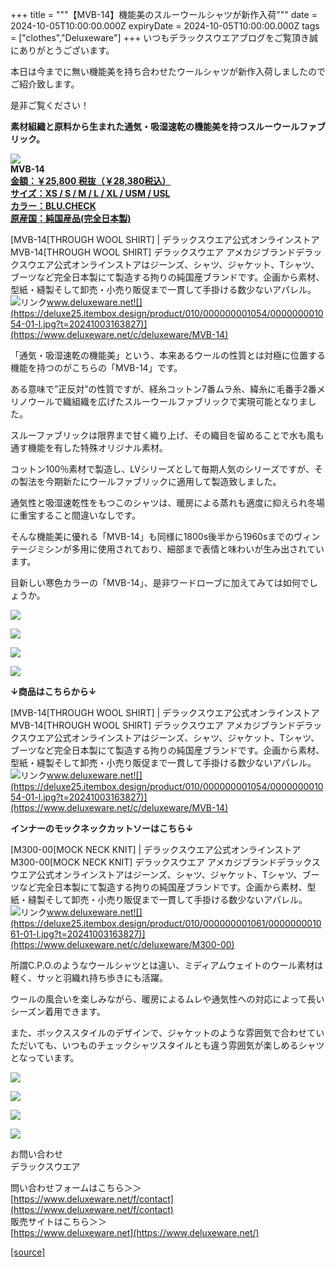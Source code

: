 +++
title = """【MVB-14】機能美のスルーウールシャツが新作入荷"""
date = 2024-10-05T10:00:00.000Z
expiryDate = 2024-10-05T10:00:00.000Z
tags = ["clothes","Deluxeware"]
+++
いつもデラックスウエアブログをご覧頂き誠にありがとうございます。

本日は今までに無い機能美を持ち合わせたウールシャツが新作入荷しましたのでご紹介致します。

是非ご覧ください！

**素材組織と原料から生まれた通気・吸湿速乾の機能美を持つスルーウールファブリック。**

**[![](https://stat.ameba.jp/user_images/20241005/09/deluxeware/f7/45/j/o1126150015494207154.jpg)](https://stat.ameba.jp/user_images/20241005/09/deluxeware/f7/45/j/o1126150015494207154.jpg)  
MVB-14  
[金額：￥25,800 税抜（￥28,380税込）](https://www.deluxeware.net/c/deluxeware/MVB-14)  
[サイズ：XS / S / M / L / XL / USM / USL](https://www.deluxeware.net/c/deluxeware/MVB-14)  
[カラー：BLU.CHECK](https://www.deluxeware.net/c/deluxeware/MVB-14)  
[原産国：純国産品(完全日本製)](https://www.deluxeware.net/c/deluxeware/MVB-14)**

[MVB-14\[THROUGH WOOL SHIRT\] | デラックスウエア公式オンラインストアMVB-14\[THROUGH WOOL SHIRT\] デラックスウエア アメカジブランドデラックスウエア公式オンラインストアはジーンズ、シャツ、ジャケット、Tシャツ、ブーツなど完全日本製にて製造する拘りの純国産ブランドです。企画から素材、型紙・縫製そして卸売・小売り販促まで一貫して手掛ける数少ないアパレル。![リンク](https://c.stat100.ameba.jp/ameblo/symbols/v3.20.0/svg/gray/editor_link.svg)www.deluxeware.net![](https://deluxe25.itembox.design/product/010/000000001054/000000001054-01-l.jpg?t=20241003163827)](https://www.deluxeware.net/c/deluxeware/MVB-14)

「通気・吸湿速乾の機能美」という、本来あるウールの性質とは対極に位置する機能を持つのがこちらの「MVB-14」です。  
  
ある意味で”正反対”の性質ですが、経糸コットン7番ムラ糸、緯糸に毛番手2番メリノウールで織組織を広げたスルーウールファブリックで実現可能となりました。  
  
スルーファブリックは限界まで甘く織り上げ、その織目を留めることで水も風も通す機能を有した特殊オリジナル素材。

コットン100％素材で製造し、LVシリーズとして毎期人気のシリーズですが、その製法を今期新たにウールファブリックに適用して製造致しました。

  
通気性と吸湿速乾性をもつこのシャツは、暖房による蒸れも適度に抑えられ冬場に重宝すること間違いなしです。  
  
そんな機能美に優れる「MVB-14」も同様に1800s後半から1960sまでのヴィンテージミシンが多用に使用されており、細部まで表情と味わいが生み出されています。  
  
目新しい寒色カラーの「MVB-14」、是非ワードローブに加えてみては如何でしょうか。

[![](https://stat.ameba.jp/user_images/20241005/09/deluxeware/12/24/j/o1124150015494207153.jpg)](https://stat.ameba.jp/user_images/20241005/09/deluxeware/12/24/j/o1124150015494207153.jpg)

[![](https://stat.ameba.jp/user_images/20241005/09/deluxeware/a3/7e/j/o1124140615494207150.jpg)](https://stat.ameba.jp/user_images/20241005/09/deluxeware/a3/7e/j/o1124140615494207150.jpg)

[![](https://stat.ameba.jp/user_images/20241005/09/deluxeware/e7/e6/j/o1124150015494207152.jpg)](https://stat.ameba.jp/user_images/20241005/09/deluxeware/e7/e6/j/o1124150015494207152.jpg)

[![](https://stat.ameba.jp/user_images/20241005/11/deluxeware/f0/92/j/o0800080015494240132.jpg)](https://stat.ameba.jp/user_images/20241005/11/deluxeware/f0/92/j/o0800080015494240132.jpg)

**↓商品はこちらから↓**

[MVB-14\[THROUGH WOOL SHIRT\] | デラックスウエア公式オンラインストアMVB-14\[THROUGH WOOL SHIRT\] デラックスウエア アメカジブランドデラックスウエア公式オンラインストアはジーンズ、シャツ、ジャケット、Tシャツ、ブーツなど完全日本製にて製造する拘りの純国産ブランドです。企画から素材、型紙・縫製そして卸売・小売り販促まで一貫して手掛ける数少ないアパレル。![リンク](https://c.stat100.ameba.jp/ameblo/symbols/v3.20.0/svg/gray/editor_link.svg)www.deluxeware.net![](https://deluxe25.itembox.design/product/010/000000001054/000000001054-01-l.jpg?t=20241003163827)](https://www.deluxeware.net/c/deluxeware/MVB-14)

**インナーのモックネックカットソーはこちら↓**

[M300-00\[MOCK NECK KNIT\] | デラックスウエア公式オンラインストアM300-00\[MOCK NECK KNIT\] デラックスウエア アメカジブランドデラックスウエア公式オンラインストアはジーンズ、シャツ、ジャケット、Tシャツ、ブーツなど完全日本製にて製造する拘りの純国産ブランドです。企画から素材、型紙・縫製そして卸売・小売り販促まで一貫して手掛ける数少ないアパレル。![リンク](https://c.stat100.ameba.jp/ameblo/symbols/v3.20.0/svg/gray/editor_link.svg)www.deluxeware.net![](https://deluxe25.itembox.design/product/010/000000001061/000000001061-01-l.jpg?t=20241003163827)](https://www.deluxeware.net/c/deluxeware/M300-00)

所謂C.P.O.のようなウールシャツとは違い、ミディアムウェイトのウール素材は軽く、サッと羽織れ持ち歩きにも活躍。

ウールの風合いを楽しみながら、暖房によるムレや通気性への対応によって長いシーズン着用できます。

また、ボックススタイルのデザインで、ジャケットのような雰囲気で合わせていただいても、いつものチェックシャツスタイルとも違う雰囲気が楽しめるシャツとなっています。

[![](https://stat.ameba.jp/user_images/20240614/12/deluxeware/fb/b4/j/o0800026015451324172.jpg?caw=800)](https://www.deluxeware.net/c/2024FWreserveall)

[![](https://stat.ameba.jp/user_images/20240315/15/deluxeware/04/7f/j/o0800026015413271803.jpg?caw=800)](https://www.instagram.com/deluxeware/?hl=ja)

[![](https://stat.ameba.jp/user_images/20220415/12/deluxeware/3b/ce/j/o0800026015103175481.jpg?caw=800)](https://www.deluxeware.net/f/headstore)

[![](https://stat.ameba.jp/user_images/20220415/12/deluxeware/d7/c6/j/o0800026015103175487.jpg?caw=800)](https://www.deluxeware.net/)

お問い合わせ  
デラックスウエア

問い合わせフォームはこちら＞＞  
[https://www.deluxeware.net/f/contact](https://www.deluxeware.net/f/contact)  
販売サイトはこちら＞＞  
[https://www.deluxeware.net](https://www.deluxeware.net/)

[[source]](https://ameblo.jp/deluxeware/entry-12870079683.html)
